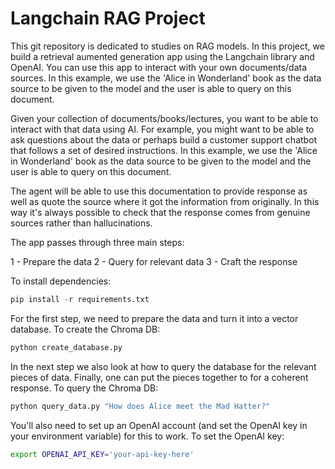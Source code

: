# Langchain RAG Project

This git repository is dedicated to studies on RAG models. In this project, we build a retrieval aumented generation app using the Langchain library and OpenAI. You can use this app to interact with your own documents/data sources. In this example, we use the 'Alice in Wonderland' book as the data source to be given to the model and the user is able to query on this document. 

Given your collection of documents/books/lectures, you want to be able to interact with that data using AI. For example, you might want to be able to ask questions about the data or perhaps build a customer support chatbot that follows a set of desired instructions. In this example, we use the 'Alice in Wonderland' book as the data source to be given to the model and the user is able to query on this document.

The agent will be able to use this documentation to provide response as well as quote the source where it got the information from originally. In this way it's always possible to check that the response comes from genuine sources rather than hallucinations.

The app passes through three main steps:

1 - Prepare the data
2 - Query for relevant data
3 - Craft the response 

To install dependencies:

```python
pip install -r requirements.txt
```
For the first step, we need to prepare the data and turn it into a vector database. To create the Chroma DB:

```python
python create_database.py
```
In the next step we also look at how to query the database for the relevant pieces of data. Finally, one can put the pieces together to for a coherent response. To query the Chroma DB:

```python
python query_data.py "How does Alice meet the Mad Hatter?"
```

You'll also need to set up an OpenAI account (and set the OpenAI key in your environment variable) for this to work. To set the OpenAI key:

```bash
export OPENAI_API_KEY='your-api-key-here'
```
